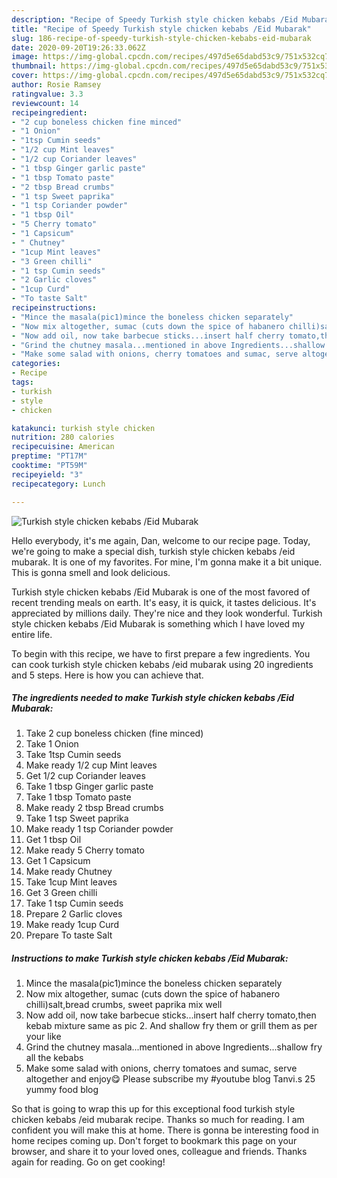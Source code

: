```yaml
---
description: "Recipe of Speedy Turkish style chicken kebabs /Eid Mubarak"
title: "Recipe of Speedy Turkish style chicken kebabs /Eid Mubarak"
slug: 186-recipe-of-speedy-turkish-style-chicken-kebabs-eid-mubarak
date: 2020-09-20T19:26:33.062Z
image: https://img-global.cpcdn.com/recipes/497d5e65dabd53c9/751x532cq70/turkish-style-chicken-kebabs-eid-mubarak-recipe-main-photo.jpg
thumbnail: https://img-global.cpcdn.com/recipes/497d5e65dabd53c9/751x532cq70/turkish-style-chicken-kebabs-eid-mubarak-recipe-main-photo.jpg
cover: https://img-global.cpcdn.com/recipes/497d5e65dabd53c9/751x532cq70/turkish-style-chicken-kebabs-eid-mubarak-recipe-main-photo.jpg
author: Rosie Ramsey
ratingvalue: 3.3
reviewcount: 14
recipeingredient:
- "2 cup boneless chicken fine minced"
- "1 Onion"
- "1tsp Cumin seeds"
- "1/2 cup Mint leaves"
- "1/2 cup Coriander leaves"
- "1 tbsp Ginger garlic paste"
- "1 tbsp Tomato paste"
- "2 tbsp Bread crumbs"
- "1 tsp Sweet paprika"
- "1 tsp Coriander powder"
- "1 tbsp Oil"
- "5 Cherry tomato"
- "1 Capsicum"
- " Chutney"
- "1cup Mint leaves"
- "3 Green chilli"
- "1 tsp Cumin seeds"
- "2 Garlic cloves"
- "1cup Curd"
- "To taste Salt"
recipeinstructions:
- "Mince the masala(pic1)mince the boneless chicken separately"
- "Now mix altogether, sumac (cuts down the spice of habanero chilli)salt,bread crumbs, sweet paprika mix well"
- "Now add oil, now take barbecue sticks...insert half cherry tomato,then kebab mixture same as pic 2. And shallow fry them or grill them as per your like"
- "Grind the chutney masala...mentioned in above Ingredients...shallow fry all the kebabs"
- "Make some salad with onions, cherry tomatoes and sumac, serve altogether and enjoy😋 Please subscribe my #youtube blog Tanvi.s 25 yummy food blog"
categories:
- Recipe
tags:
- turkish
- style
- chicken

katakunci: turkish style chicken 
nutrition: 280 calories
recipecuisine: American
preptime: "PT17M"
cooktime: "PT59M"
recipeyield: "3"
recipecategory: Lunch

---
```



![Turkish style chicken kebabs /Eid Mubarak](https://img-global.cpcdn.com/recipes/497d5e65dabd53c9/751x532cq70/turkish-style-chicken-kebabs-eid-mubarak-recipe-main-photo.jpg)

Hello everybody, it's me again, Dan, welcome to our recipe page. Today, we're going to make a special dish, turkish style chicken kebabs /eid mubarak. It is one of my favorites. For mine, I'm gonna make it a bit unique. This is gonna smell and look delicious.



Turkish style chicken kebabs /Eid Mubarak is one of the most favored of recent trending meals on earth. It's easy, it is quick, it tastes delicious. It's appreciated by millions daily. They're nice and they look wonderful. Turkish style chicken kebabs /Eid Mubarak is something which I have loved my entire life.


To begin with this recipe, we have to first prepare a few ingredients. You can cook turkish style chicken kebabs /eid mubarak using 20 ingredients and 5 steps. Here is how you can achieve that.

<!--inarticleads1-->

##### The ingredients needed to make Turkish style chicken kebabs /Eid Mubarak:

1. Take 2 cup boneless chicken (fine minced)
1. Take 1 Onion
1. Take 1tsp Cumin seeds
1. Make ready 1/2 cup Mint leaves
1. Get 1/2 cup Coriander leaves
1. Take 1 tbsp Ginger garlic paste
1. Take 1 tbsp Tomato paste
1. Make ready 2 tbsp Bread crumbs
1. Take 1 tsp Sweet paprika
1. Make ready 1 tsp Coriander powder
1. Get 1 tbsp Oil
1. Make ready 5 Cherry tomato
1. Get 1 Capsicum
1. Make ready  Chutney
1. Take 1cup Mint leaves
1. Get 3 Green chilli
1. Take 1 tsp Cumin seeds
1. Prepare 2 Garlic cloves
1. Make ready 1cup Curd
1. Prepare To taste Salt




<!--inarticleads2-->

##### Instructions to make Turkish style chicken kebabs /Eid Mubarak:

1. Mince the masala(pic1)mince the boneless chicken separately
1. Now mix altogether, sumac (cuts down the spice of habanero chilli)salt,bread crumbs, sweet paprika mix well
1. Now add oil, now take barbecue sticks...insert half cherry tomato,then kebab mixture same as pic 2. And shallow fry them or grill them as per your like
1. Grind the chutney masala...mentioned in above Ingredients...shallow fry all the kebabs
1. Make some salad with onions, cherry tomatoes and sumac, serve altogether and enjoy😋 Please subscribe my #youtube blog Tanvi.s 25 yummy food blog




So that is going to wrap this up for this exceptional food turkish style chicken kebabs /eid mubarak recipe. Thanks so much for reading. I am confident you will make this at home. There is gonna be interesting food in home recipes coming up. Don't forget to bookmark this page on your browser, and share it to your loved ones, colleague and friends. Thanks again for reading. Go on get cooking!
